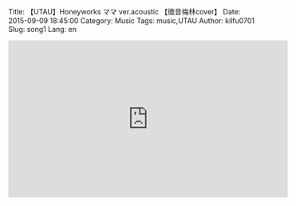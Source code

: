 Title: 【UTAU】Honeyworks ママ ver.acoustic 【徵音梅林cover】
Date: 2015-09-09 18:45:00
Category: Music
Tags: music,UTAU
Author: kilfu0701
Slug: song1
Lang: en

<div>
  <!--div class="sub-lead-title">【UTAU】Honeyworks ママ ver.acoustic 【徵音梅林cover】</div-->
  <div class="video-container">
    <iframe width="560" height="315" src="https://www.youtube.com/embed/vL9MW28bIJI" frameborder="0" allowfullscreen></iframe>
  </div>
</div>
